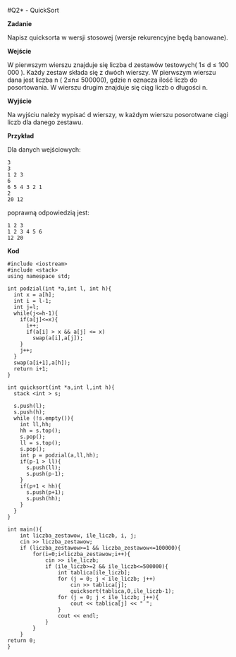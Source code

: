 #Q2* - QuickSort

**Zadanie**

Napisz quicksorta w wersji stosowej (wersje rekurencyjne będą banowane).

**Wejście**

W pierwszym wierszu znajduje się liczba d zestawów testowych( 1≤ d ≤ 100 000 ). Każdy zestaw składa się z dwóch wierszy. W pierwszym wierszu dana jest liczba n ( 2≤n≤ 500000), gdzie n oznacza ilość liczb do posortowania. W wierszu drugim znajduje się ciąg liczb o długości n.

**Wyjście**

Na wyjściu należy wypisać d wierszy, w każdym wierszu posorotwane ciągi liczb dla danego zestawu.

**Przykład**

Dla danych wejściowych:

    3
    3
    1 2 3
    6
    6 5 4 3 2 1
    2
    20 12

poprawną odpowiedzią jest:

    1 2 3
    1 2 3 4 5 6
    12 20
    
**Kod**

    #include <iostream>
    #include <stack>
    using namespace std;

    int podzial(int *a,int l, int h){
      int x = a[h];
      int i = l-1;
      int j=l;
      while(j<=h-1){
        if(a[j]<=x){
          i++;
          if(a[i] > x && a[j] <= x)
            swap(a[i],a[j]);
        }
        j++;
      }
      swap(a[i+1],a[h]);
      return i+1;
    }
    
    int quicksort(int *a,int l,int h){
      stack <int > s;

      s.push(l);
      s.push(h);
      while (!s.empty()){
        int ll,hh;
        hh = s.top();
        s.pop();
        ll = s.top();
        s.pop();
        int p = podzial(a,ll,hh);
        if(p-1 > ll){
          s.push(ll);
          s.push(p-1);
        }
        if(p+1 < hh){
          s.push(p+1);
          s.push(hh);
        }
      }
    }

    int main(){
        int liczba_zestawow, ile_liczb, i, j;
        cin >> liczba_zestawow;
        if (liczba_zestawow>=1 && liczba_zestawow<=100000){
            for(i=0;i<liczba_zestawow;i++){
                cin >> ile_liczb;
                if (ile_liczb>=2 && ile_liczb<=500000){
                    int tablica[ile_liczb];
                    for (j = 0; j < ile_liczb; j++)
                        cin >> tablica[j];
                        quicksort(tablica,0,ile_liczb-1);
                    for (j = 0; j < ile_liczb; j++){
                        cout << tablica[j] << " ";
                    }
                    cout << endl;
                }
            }
        }
    return 0;
    }
